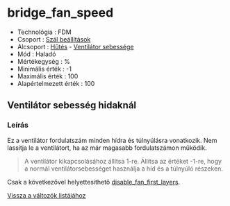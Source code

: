 # bridge\_fan\_speed

* Technológia : FDM
* Csoport : [Szál beállítások](../../konfig/filament_settings.md)
* Alcsoport : [Hűtés](../../konfig/filament_settings.md#hutes) - [Ventilátor sebessége](../../konfig/filament_settings.md#a-ventilator-sebessege-a-felso-retegen)
* Mód : Haladó
* Mértékegység : %
* Minimális érték :  -1
* Maximális érték :  100
* Alapértelmezett érték :  100

## Ventilátor sebesség hidaknál

### Leírás

Ez a ventilátor fordulatszám minden hídra és túlnyúlásra vonatkozik. Nem lassítja le a ventilátort, ha az már magasabb fordulatszámon működik.

> A ventilátor kikapcsolásához állítsa 1-re. Állítsa az értéket -1-re, hogy a normál ventilátorsebességet használja a híd és a túlnyúló részeken.

Csak a következővel helyettesíthető [disable\_fan\_first\_layers](disable_fan_first_layers.md).

[Vissza a változók listájához](./)

